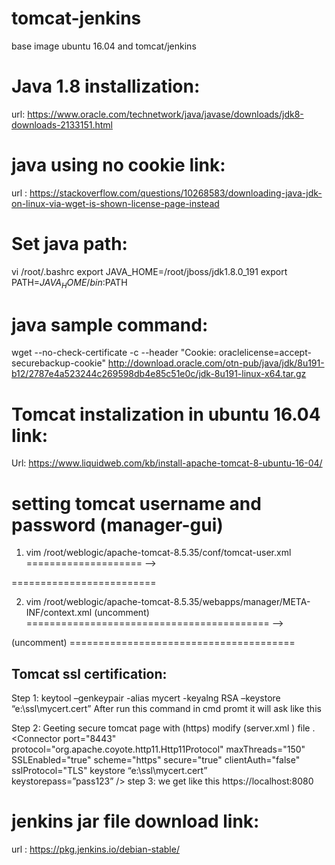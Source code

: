 # tomcat-jenkins
base image ubuntu 16.04 and tomcat/jenkins

Java 1.8 installization:
=======================

url: https://www.oracle.com/technetwork/java/javase/downloads/jdk8-downloads-2133151.html

java using no cookie link:
=========================

url : https://stackoverflow.com/questions/10268583/downloading-java-jdk-on-linux-via-wget-is-shown-license-page-instead

Set java path:
=============
vi /root/.bashrc
export JAVA_HOME=/root/jboss/jdk1.8.0_191
export PATH=$JAVA_HOME/bin:$PATH

java sample command:
====================

wget --no-check-certificate -c --header "Cookie: oraclelicense=accept-securebackup-cookie" http://download.oracle.com/otn-pub/java/jdk/8u191-b12/2787e4a523244c269598db4e85c51e0c/jdk-8u191-linux-x64.tar.gz

Tomcat instalization in ubuntu 16.04 link:
=========================================
Url: https://www.liquidweb.com/kb/install-apache-tomcat-8-ubuntu-16-04/

setting tomcat username and password (manager-gui)
==================================================

1. vim /root/weblogic/apache-tomcat-8.5.35/conf/tomcat-user.xml 
====================
-->
<role rolename="manager-gui"/>
  <user username="tomcat" password="tomcat" roles="manager-gui"/>
<!--
  <role rolename="tomcat"/>
  <role rolename="role1"/>
  <user username="tomcat" password="<must-be-changed>" roles="tomcat"/>
  <user username="both" password="<must-be-changed>" roles="tomcat,role1"/>
  <user username="role1" password="<must-be-changed>" roles="role1"/>
-->

=========================

2. vim /root/weblogic/apache-tomcat-8.5.35/webapps/manager/META-INF/context.xml (uncomment)
==========================================
-->
<Context antiResourceLocking="false" privileged="true" >
<!-- (uncomment)
  <Valve className="org.apache.catalina.valves.RemoteAddrValve"
         allow="127\.\d+\.\d+\.\d+|::1|0:0:0:0:0:0:0:1" />
  <Manager sessionAttributeValueClassNameFilter="java\.lang\.(?:Boolean|Integer|Long|Number|String)|org\.apache\.catalina\.filters\.CsrfPreventionFilter\$LruCache(?:\$1)?|java\.util\.(?:Linked)?HashMap"/>
--> (uncomment)
</Context>
=======================================

Tomcat ssl certification:
------------------------
Step 1: keytool –genkeypair  -alias mycert  -keyalng RSA –keystore  “e:\ssl\mycert.cert”
                After run this command in cmd promt it will ask like this
 

Step 2: Geeting secure tomcat page with (https) modify (server.xml ) file .
            <Connector port="8443" protocol="org.apache.coyote.http11.Http11Protocol"
               maxThreads="150" SSLEnabled="true" scheme="https" secure="true"
               clientAuth="false" sslProtocol="TLS"  keystore  “e:\ssl\mycert.cert”   
keystorepass=”pass123” />
step 3: we get like this
            https://localhost:8080


jenkins jar file download link:
===============================
url : https://pkg.jenkins.io/debian-stable/

